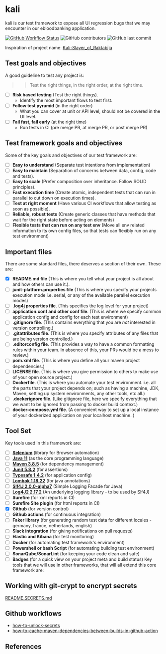 # kali

kali is our test framework to expose all UI regression bugs that we may encounter in our ebloodbanking application.

[![GitHub Workflow Status](https://img.shields.io/github/workflow/status/jagritiinnohealth/kali/CI-to-test-the-tester)](https://github.com/jagritiinnohealth/kali/actions)
![GitHub contributors](https://img.shields.io/github/contributors/jagritiinnohealth/kali)
![GitHub last commit](https://img.shields.io/github/last-commit/jagritiinnohealth/kali)


Inspiration of project name: [Kali-Slayer_of_Raktabīja](https://en.wikipedia.org/wiki/Kali#Slayer_of_Raktab%C4%ABja)

## Test goals and objectives

A good guideline to test any project is:

>> Test the right things, in the right order, at the right time.

- [ ] **Risk based testing** (Test the right things).
  - Identify the most important flows to test first.
- [ ] **Follow test pyramid** (in the right order)
  - What you can cover at unit or API level, should not be covered in the UI level.
- [ ] **Fail fast, fail early** (at the right time)
  - Run tests in CI (pre merge PR, at merge PR, or post merge PR)

## Test framework goals and objectives

Some of the key goals and objectives of our test framework are:

- [ ] **Easy to understand** (Separate test intentions from implementation)
- [ ] **Easy to maintain** (Separation of concerns between data, config, code and tests).
- [ ] **Easy to scale** (Prefer composition over inheritance. Follow SOLID principles).
- [ ] **Fast execution time** (Create atomic, independent tests that can run in parallel to cut down on execution times).
- [ ] **Test at right moment** (Have various CI workflows that allow testing as soon as possible).
- [ ] **Reliable, robust tests** (Create generic classes that have methods that wait for the right state before acting on elements)
- [ ] **Flexible tests that can run on any test env** (Move all env related information to its own config files, so that tests can flexibly run on any test environment)

## Important files

There are some standard files, there deserves a section of their own. These are:

- [x] **README.md file** (This is where you tell what your project is all about and how others can use it.).
- [ ] **junit-platform.properties file** (This is where you specify your projects execution mode i.e. serial, or any of the available parallel execution modes)
- [ ] **.log4j properties file**. (This specifies the log level for your project)
- [ ] **application.conf and other conf file**. (This is where we specify common application config and config for each test environment)
- [ ] **.gitignore file**. (This contains everything that you are *not* interested in version controlling.)
- [ ] **.gitattributes file**. (This is where you specify attributes of any files that are being version controlled.)
- [ ] **.editorconfig file**. (This provides a way to have a common formatting rules within your team. In absence of this, your PRs would be a mess to review.)
- [ ] **pom.xml file**. (This is where you define all your maven project dependencies.)
- [ ] **LICENSE file**. (This is where you give permission to others to make use of your open source project.)
- [ ] **Dockerfile**. (This is where you automate your test environment. i.e. all the parts that your project depends on; such as having a machine, JDK, Maven, setting up system environments, any other tools, etc all.)
- [ ] **.dockerignore file**. (Like gitignore file, here we specify everything that we want to be ignored from passing to docker build context.)
- [ ] **docker-compose.yml file**. (A convenient way to set up a local instance of your dockerized application on your localhost machine. )

## Tool Set

Key tools used in this framework are:

- [ ] **[Selenium](https://www.selenium.dev/)**  (library for Browser automation)
- [ ] **[Java 11](https://openjdk.java.net/projects/jdk/11/)** (as the core programming language)
- [ ] **[Maven 3.8.5](https://maven.apache.org/download.cgi)** (for dependency management)
- [ ] **[Junit 5.8.2](https://junit.org/junit5/docs/current/user-guide/)** (for assertions)
- [ ] **[Typesafe 1.4.2](https://github.com/lightbend/config)** (for application config)
- [ ] **[Lombok 1.18.22](https://projectlombok.org/)** (for java annotations)
- [ ] **[Slf4J 2.0.0-alpha7](https://www.slf4j.org/)** (Simple Logging Facade for Java)
- [ ] **[Log4J2 2.17.2](https://logging.apache.org/log4j/2.x/)** (An underlying logging library - to be used by Slf4J)
- [ ] **Surefire** (for xml reports in CI)
- [ ] **Surefire Site plugin** (for html reports in CI)
- [x] **Github** (for version control)
- [ ] **Github actions** (for continuous integration)
- [ ] **Faker library** (for generating random test data for different locales - germany, france, netherlands, english)
- [ ] **Slack integration** (for giving notifications on pull requests)
- [ ] **Elastic and Kibana** (for test monitoring)
- [ ] **Docker** (for automating test framework's environment)
- [ ] **Powershell or bash Script** (for automating building test environment)
- [ ] **SonarQube/SonarLint** (for keeping your code clean and safe)
- [ ] **Badges** (for a quick view on your project meta and build status)
  Key tools that we will use in other frameworks, that will all extend this core framework are:

## Working with git-crypt to encrypt secrets

[README.SECRETS.md](./README.SECRETS.md)

## Github workflows

- [how-to-unlock-secrets](https://github.com/sliteteam/github-action-git-crypt-unlock)
- [how-to-cache-maven-dependencies-between-builds-in-github-action](https://github.com/skjolber/maven-cache-github-action)

## References
